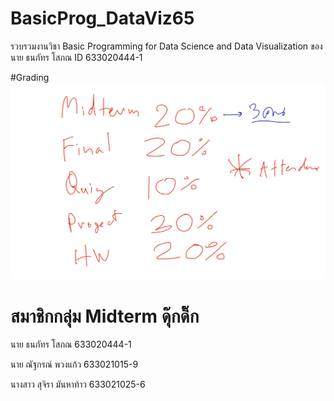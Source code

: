 # BasicProg_DataViz65
รวบรวมงานวิชา Basic Programming for Data Science and Data Visualization ของ นาย ธนภัทร โสภณ ID 633020444-1

#Grading
![grading imagel](Grading.jpg)

# สมาชิกกลุ่ม Midterm ดุ๊กดิ๊ก

  นาย ธนภัทร โสภณ 633020444-1
  
  นาย ณัฐกรณ์ พวงแก้ว 633021015-9
  
  นางสาว สุจิรา มันหาท้าว 633021025-6
